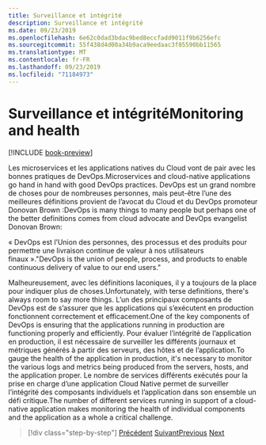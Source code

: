```yaml
---
title: Surveillance et intégrité
description: Surveillance et intégrité
ms.date: 09/23/2019
ms.openlocfilehash: 6e62c0dad3bdac9bed8eccfadd9011f9b6256efc
ms.sourcegitcommit: 55f438d4d00a34b9aca9eedaac3f85590bb11565
ms.translationtype: MT
ms.contentlocale: fr-FR
ms.lasthandoff: 09/23/2019
ms.locfileid: "71184973"
---
```

# <a name="monitoring-and-health"></a><span data-ttu-id="91459-103">Surveillance et intégrité</span><span class="sxs-lookup"><span data-stu-id="91459-103">Monitoring and health</span></span>

[!INCLUDE [book-preview](../../../includes/book-preview.md)]

<span data-ttu-id="91459-104">Les microservices et les applications natives du Cloud vont de pair avec les bonnes pratiques de DevOps.</span><span class="sxs-lookup"><span data-stu-id="91459-104">Microservices and cloud-native applications go hand in hand with good DevOps practices.</span></span> <span data-ttu-id="91459-105">DevOps est un grand nombre de choses pour de nombreuses personnes, mais peut-être l’une des meilleures définitions provient de l’avocat du Cloud et du DevOps promoteur Donovan Brown :</span><span class="sxs-lookup"><span data-stu-id="91459-105">DevOps is many things to many people but perhaps one of the better definitions comes from cloud advocate and DevOps evangelist Donovan Brown:</span></span> 

<span data-ttu-id="91459-106">« DevOps est l’Union des personnes, des processus et des produits pour permettre une livraison continue de valeur à nos utilisateurs finaux ».</span><span class="sxs-lookup"><span data-stu-id="91459-106">"DevOps is the union of people, process, and products to enable continuous delivery of value to our end users."</span></span>

<span data-ttu-id="91459-107">Malheureusement, avec les définitions laconiques, il y a toujours de la place pour indiquer plus de choses.</span><span class="sxs-lookup"><span data-stu-id="91459-107">Unfortunately, with terse definitions, there's always room to say more things.</span></span> <span data-ttu-id="91459-108">L’un des principaux composants de DevOps est de s’assurer que les applications qui s’exécutent en production fonctionnent correctement et efficacement.</span><span class="sxs-lookup"><span data-stu-id="91459-108">One of the key components of DevOps is ensuring that the applications running in production are functioning properly and efficiently.</span></span> <span data-ttu-id="91459-109">Pour évaluer l’intégrité de l’application en production, il est nécessaire de surveiller les différents journaux et métriques générés à partir des serveurs, des hôtes et de l’application.</span><span class="sxs-lookup"><span data-stu-id="91459-109">To gauge the health of the application in production, it's necessary to monitor the various logs and metrics being produced from the servers, hosts, and the application proper.</span></span> <span data-ttu-id="91459-110">Le nombre de services différents exécutés pour la prise en charge d’une application Cloud Native permet de surveiller l’intégrité des composants individuels et l’application dans son ensemble un défi critique.</span><span class="sxs-lookup"><span data-stu-id="91459-110">The number of different services running in support of a cloud-native application makes monitoring the health of individual components and the application as a whole a critical challenge.</span></span>

>[!div class="step-by-step"]
><span data-ttu-id="91459-111">[Précédent](resilient-communications.md)
>[Suivant](observability-patterns.md)</span><span class="sxs-lookup"><span data-stu-id="91459-111">[Previous](resilient-communications.md)
[Next](observability-patterns.md)</span></span>
